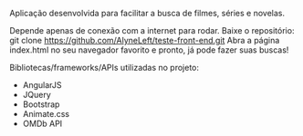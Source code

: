 Aplicação desenvolvida para facilitar a busca de filmes, séries e novelas.

Depende apenas de conexão com a internet para rodar.
Baixe o repositório: git clone https://github.com/AlyneLeft/teste-front-end.git
Abra a página index.html no seu navegador favorito e pronto, já pode fazer suas buscas!


Bibliotecas/frameworks/APIs utilizadas no projeto:
- AngularJS
- JQuery
- Bootstrap
- Animate.css
- OMDb API
